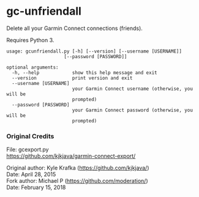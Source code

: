 # gc-unfriendall
Delete all your Garmin Connect connections (friends).

Requires Python 3.

```
usage: gcunfriendall.py [-h] [--version] [--username [USERNAME]]
                     [--password [PASSWORD]]

optional arguments:
  -h, --help            show this help message and exit
  --version             print version and exit
  --username [USERNAME]
                        your Garmin Connect username (otherwise, you will be
                        prompted)
  --password [PASSWORD]
                        your Garmin Connect password (otherwise, you will be
                        prompted)
```
### Original Credits
File: gcexport.py  
https://github.com/kjkjava/garmin-connect-export/

Original author: Kyle Krafka (https://github.com/kjkjava/)  
Date: April 28, 2015  
Fork author: Michael P (https://github.com/moderation/)  
Date: February 15, 2018  

